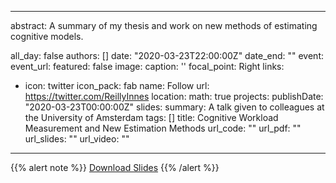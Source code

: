 
---

abstract: A summary of my thesis and work on new methods of estimating cognitive models. 

all_day: false
authors: []
date: "2020-03-23T22:00:00Z"
date_end: ""
event: 
event_url: 
featured: false
image:
  caption: ''
  focal_point: Right
links:
- icon: twitter
  icon_pack: fab
  name: Follow
  url: https://twitter.com/ReillyInnes
location: 
math: true
projects:
publishDate: "2020-03-23T00:00:00Z"
slides: 
summary: A talk given to colleagues at the University of Amsterdam
tags: []
title: Cognitive Workload Measurement and New Estimation Methods
url_code: ""
url_pdf: ""
url_slides: ""
url_video: ""
---

{{% alert note %}}
[Download Slides](Amsterdam.pptx)
{{% /alert %}}


